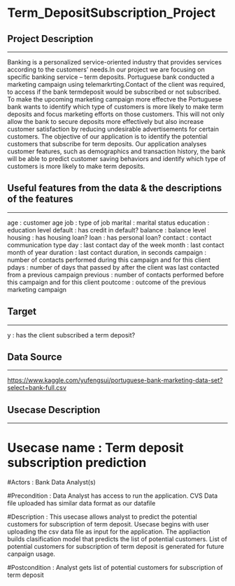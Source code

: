 # Term_DepositSubscription_Project

## Project Description
***

Banking is a personalized service-oriented industry that provides services according to the customers’ needs.In our project we are focusing on specific banking service – term deposits.
Portuguese bank conducted a marketing campaign using telemarkrting.Contact of the client was required, to access if the bank termdeposit would be subscribed  or not subscribed. To make the 
upcoming marketing campaign more effectve the Portuguese bank wants to identify which type of customers is more likely to make term deposits and focus marketing efforts on those customers.
This will not only allow the bank to secure deposits more effectively but also increase customer satisfaction by reducing undesirable advertisements for certain customers. 
The objective of our application is to identify the potential customers that subscribe for term deposits. Our application analyses customer features, such as demographics and 
transaction history, the bank will be able to predict customer saving behaviors and identify which type of customers is more likely to make term deposits.
  

## Useful features from the data & the descriptions of the features
***

 age : customer age
 job : type of job
 marital : marital status
 education : education level
 default : has credit in default?
 balance : balance level
 housing : has housing loan?
 loan : has personal loan?
 contact : contact communication type
 day : last contact day of the week
 month : last contact month of year
 duration : last contact duration, in seconds
 campaign : number of contacts performed during this campaign and for this client
 pdays : number of days that passed by after the client was last contacted from a previous campaign
 previous : number of contacts performed before this campaign and for this client
 poutcome : outcome of the previous marketing campaign


## Target
***

 y : has the client subscribed a term deposit?


## Data Source
***

https://www.kaggle.com/yufengsui/portuguese-bank-marketing-data-set?select=bank-full.csv


## Usecase Description
***
# Usecase name : Term deposit subscription prediction

#Actors : Bank Data Analyst(s)

#Precondition : Data Analyst has access to run the application. 
                CVS Data file uploaded has similar data format as our datafile

#Description : This usecase allows analyst to predict the potential customers for subscription of term deposit.
Usecase begins with user uploading the csv data file as input for the application. 
The appliaction builds clasification model that predicts the list of potential customers. 
List of potential customers for subscription of term deposit is generated for future canpaign usage. 


#Postcondition : Analyst gets list of potential customers for subscription of term deposit
